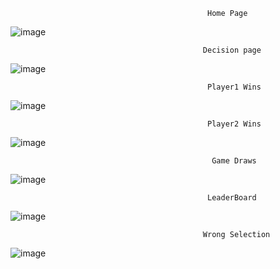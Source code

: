                                                 Home Page
![image](https://user-images.githubusercontent.com/101192229/161370041-610bc615-7e0b-468b-bc67-c463e3417bf2.png)

                                               Decision page
![image](https://user-images.githubusercontent.com/101192229/161370091-936b08c1-c165-42c0-a12e-b42fab6ac19d.png)

                                                Player1 Wins
![image](https://user-images.githubusercontent.com/101192229/161370162-242b96f3-4c2c-4f3c-b8f7-1bad21a8b58a.png)

                                                Player2 Wins
![image](https://user-images.githubusercontent.com/101192229/161370209-06fd0dd5-035f-450d-8088-7e6c2bfaefc4.png)

                                                 Game Draws
![image](https://user-images.githubusercontent.com/101192229/161370762-7bd40cb4-7075-4956-b861-88a7c285fd1f.png)

                                                LeaderBoard
![image](https://user-images.githubusercontent.com/101192229/161370233-86a834fe-bec9-4c1a-ba1d-7bf2ed261be6.png)

                                               Wrong Selection
![image](https://user-images.githubusercontent.com/101192229/161370266-083098d9-2f00-405c-a6e6-5e0d2209b393.png)
